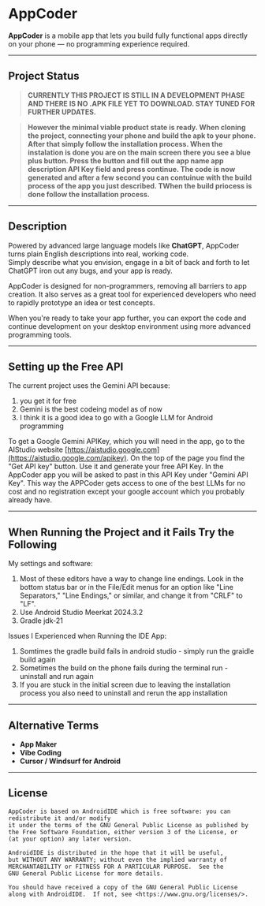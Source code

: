 # AppCoder

**AppCoder** is a mobile app that lets you build fully functional apps directly on your phone — no programming experience required.

---

## Project Status

> **CURRENTLY THIS PROJECT IS STILL IN A DEVELOPMENT PHASE AND THERE IS NO .APK FILE YET TO DOWNLOAD. STAY TUNED FOR FURTHER UPDATES.**

> **However the minimal viable product state is ready. When cloning the project, connecting your phone and build the apk to your phone. After that simply follow the installation process. When the instalation is done you are on the main screen there you see a blue plus button. Press the button and fill out the app name app description API Key field and press continue. The code is now generated and after a few second you can contuinue with the build process of the app you just described. TWhen the build priocess is done follow the installation process.**

---

## Description

Powered by advanced large language models like **ChatGPT**, AppCoder turns plain English descriptions into real, working code.  
Simply describe what you envision, engage in a bit of back and forth to let ChatGPT iron out any bugs, and your app is ready.

AppCoder is designed for non-programmers, removing all barriers to app creation. It also serves as a great tool for experienced developers who need to rapidly prototype an idea or test concepts.

When you're ready to take your app further, you can export the code and continue development on your desktop environment using more advanced programming tools.

---

## Setting up the Free API

The current project uses the Gemini API because:
1. you get it for free
2. Gemini is the best codeing model as of now
3. I think it is a good idea to go with a Google LLM for Android programming

To get a Google Gemini APIKey, which you will need in the app, go to the AIStudio website [https://aistudio.google.com](https://aistudio.google.com/apikey). On the top of the page you find the "Get API key" button. Use it and generate your free API Key. In the AppCoder app you will be asked to past in this API Key under "Gemini API Key". This way the APPCoder gets access to one of the best LLMs for no cost and no registration except your google account which you probably already have.

---

## When Running the Project and it Fails Try the Following 

My settings and software:
1. Most of these editors have a way to change line endings. Look in the bottom status bar or in the File/Edit menus for an option like "Line Separators," "Line Endings," or similar, and change it from "CRLF" to "LF".
2. Use Android Studio Meerkat 2024.3.2
3. Gradle jdk-21

Issues I Experienced when Running the IDE App:
1. Somtimes the gradle build fails in android studio - simply run the graidle build again
2. Sometimes the build on the phone fails during the terminal run - uninstall and run again
3. If you are stuck in the initial screen due to leaving the installation process you also need to uninstall and rerun the app installation


---

## Alternative Terms

- **App Maker**
- **Vibe Coding**
- **Cursor / Windsurf for Android**

---

## License

```
AppCoder is based on AndroidIDE which is free software: you can redistribute it and/or modify
it under the terms of the GNU General Public License as published by
the Free Software Foundation, either version 3 of the License, or
(at your option) any later version.

AndroidIDE is distributed in the hope that it will be useful,
but WITHOUT ANY WARRANTY; without even the implied warranty of
MERCHANTABILITY or FITNESS FOR A PARTICULAR PURPOSE.  See the
GNU General Public License for more details.

You should have received a copy of the GNU General Public License
along with AndroidIDE.  If not, see <https://www.gnu.org/licenses/>.
```
